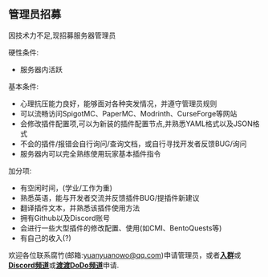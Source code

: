## 管理员招募
因技术力不足,现招募服务器管理员  

硬性条件:

* 服务器内活跃

基本条件:  

* 心理抗压能力良好，能够面对各种突发情况，并遵守管理员规则
* 可以流畅访问SpigotMC、PaperMC、Modrinth、CurseForge等网站
* 会修改插件配置项,可以为新装的插件配置节点,并熟悉YAML格式以及JSON格式
* 不会的插件/报错会自行询问/查询文档，或自行寻找开发者反馈BUG/询问
* 服务器内可以完全熟练使用玩家基本插件指令

加分项:

* 有空闲时间，(学业/工作为重)
* 熟悉英语，能与开发者交流并反馈插件BUG/提插件新建议
* 翻译插件文本，并熟悉该插件使用方法
* 拥有Github以及Discord账号
* 会进行一些大型插件的修改配置、使用(如CMI、BentoQuests等)
* 有自己的收入(?)

欢迎各位联系腐竹(邮箱:yuanyuanowo@qq.com)申请管理员，或者[**入群**](https://jq.qq.com/?_wv=1027&k=ZHIBqXTe)或[**Discord频道**](https://discord.gg/8xH2a3vbnH)或[**渡渡DoDo频道**](https://imdodo.com/s/243881)申请.
